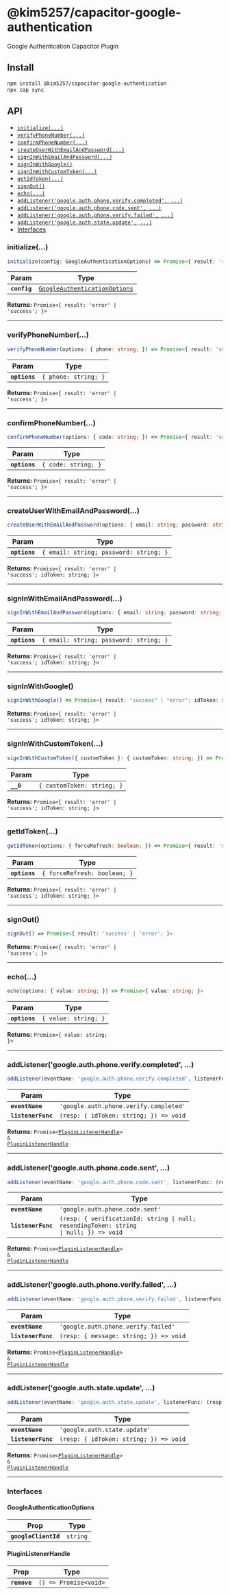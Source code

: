 # @kim5257/capacitor-google-authentication

Google Authentication Capacitor Plugin

## Install

```bash
npm install @kim5257/capacitor-google-authentication
npx cap sync
```

## API

<docgen-index>

* [`initialize(...)`](#initialize)
* [`verifyPhoneNumber(...)`](#verifyphonenumber)
* [`confirmPhoneNumber(...)`](#confirmphonenumber)
* [`createUserWithEmailAndPassword(...)`](#createuserwithemailandpassword)
* [`signInWithEmailAndPassword(...)`](#signinwithemailandpassword)
* [`signInWithGoogle()`](#signinwithgoogle)
* [`signInWithCustomToken(...)`](#signinwithcustomtoken)
* [`getIdToken(...)`](#getidtoken)
* [`signOut()`](#signout)
* [`echo(...)`](#echo)
* [`addListener('google.auth.phone.verify.completed', ...)`](#addlistenergoogleauthphoneverifycompleted)
* [`addListener('google.auth.phone.code.sent', ...)`](#addlistenergoogleauthphonecodesent)
* [`addListener('google.auth.phone.verify.failed', ...)`](#addlistenergoogleauthphoneverifyfailed)
* [`addListener('google.auth.state.update', ...)`](#addlistenergoogleauthstateupdate)
* [Interfaces](#interfaces)

</docgen-index>

<docgen-api>
<!--Update the source file JSDoc comments and rerun docgen to update the docs below-->

### initialize(...)

```typescript
initialize(config: GoogleAuthenticationOptions) => Promise<{ result: 'success' | 'error'; }>
```

| Param        | Type                                                                                |
| ------------ | ----------------------------------------------------------------------------------- |
| **`config`** | <code><a href="#googleauthenticationoptions">GoogleAuthenticationOptions</a></code> |

**Returns:** <code>Promise&lt;{ result: 'error' | 'success'; }&gt;</code>

--------------------


### verifyPhoneNumber(...)

```typescript
verifyPhoneNumber(options: { phone: string; }) => Promise<{ result: 'success' | 'error'; }>
```

| Param         | Type                            |
| ------------- | ------------------------------- |
| **`options`** | <code>{ phone: string; }</code> |

**Returns:** <code>Promise&lt;{ result: 'error' | 'success'; }&gt;</code>

--------------------


### confirmPhoneNumber(...)

```typescript
confirmPhoneNumber(options: { code: string; }) => Promise<{ result: 'success' | 'error'; }>
```

| Param         | Type                           |
| ------------- | ------------------------------ |
| **`options`** | <code>{ code: string; }</code> |

**Returns:** <code>Promise&lt;{ result: 'error' | 'success'; }&gt;</code>

--------------------


### createUserWithEmailAndPassword(...)

```typescript
createUserWithEmailAndPassword(options: { email: string; password: string; }) => Promise<{ result: "success" | "error"; idToken: string; }>
```

| Param         | Type                                              |
| ------------- | ------------------------------------------------- |
| **`options`** | <code>{ email: string; password: string; }</code> |

**Returns:** <code>Promise&lt;{ result: 'error' | 'success'; idToken: string; }&gt;</code>

--------------------


### signInWithEmailAndPassword(...)

```typescript
signInWithEmailAndPassword(options: { email: string; password: string; }) => Promise<{ result: "success" | "error"; idToken: string; }>
```

| Param         | Type                                              |
| ------------- | ------------------------------------------------- |
| **`options`** | <code>{ email: string; password: string; }</code> |

**Returns:** <code>Promise&lt;{ result: 'error' | 'success'; idToken: string; }&gt;</code>

--------------------


### signInWithGoogle()

```typescript
signInWithGoogle() => Promise<{ result: "success" | "error"; idToken: string; }>
```

**Returns:** <code>Promise&lt;{ result: 'error' | 'success'; idToken: string; }&gt;</code>

--------------------


### signInWithCustomToken(...)

```typescript
signInWithCustomToken({ customToken }: { customToken: string; }) => Promise<{ result: "success" | "error"; idToken: string; }>
```

| Param     | Type                                  |
| --------- | ------------------------------------- |
| **`__0`** | <code>{ customToken: string; }</code> |

**Returns:** <code>Promise&lt;{ result: 'error' | 'success'; idToken: string; }&gt;</code>

--------------------


### getIdToken(...)

```typescript
getIdToken(options: { forceRefresh: boolean; }) => Promise<{ result: 'success' | 'error'; idToken: string; }>
```

| Param         | Type                                    |
| ------------- | --------------------------------------- |
| **`options`** | <code>{ forceRefresh: boolean; }</code> |

**Returns:** <code>Promise&lt;{ result: 'error' | 'success'; idToken: string; }&gt;</code>

--------------------


### signOut()

```typescript
signOut() => Promise<{ result: 'success' | 'error'; }>
```

**Returns:** <code>Promise&lt;{ result: 'error' | 'success'; }&gt;</code>

--------------------


### echo(...)

```typescript
echo(options: { value: string; }) => Promise<{ value: string; }>
```

| Param         | Type                            |
| ------------- | ------------------------------- |
| **`options`** | <code>{ value: string; }</code> |

**Returns:** <code>Promise&lt;{ value: string; }&gt;</code>

--------------------


### addListener('google.auth.phone.verify.completed', ...)

```typescript
addListener(eventName: 'google.auth.phone.verify.completed', listenerFunc: (resp: { idToken: string; }) => void) => Promise<PluginListenerHandle> & PluginListenerHandle
```

| Param              | Type                                                 |
| ------------------ | ---------------------------------------------------- |
| **`eventName`**    | <code>'google.auth.phone.verify.completed'</code>    |
| **`listenerFunc`** | <code>(resp: { idToken: string; }) =&gt; void</code> |

**Returns:** <code>Promise&lt;<a href="#pluginlistenerhandle">PluginListenerHandle</a>&gt; & <a href="#pluginlistenerhandle">PluginListenerHandle</a></code>

--------------------


### addListener('google.auth.phone.code.sent', ...)

```typescript
addListener(eventName: 'google.auth.phone.code.sent', listenerFunc: (resp: { verificationId: string | null; resendingToken: string | null; }) => void) => Promise<PluginListenerHandle> & PluginListenerHandle
```

| Param              | Type                                                                                                |
| ------------------ | --------------------------------------------------------------------------------------------------- |
| **`eventName`**    | <code>'google.auth.phone.code.sent'</code>                                                          |
| **`listenerFunc`** | <code>(resp: { verificationId: string \| null; resendingToken: string \| null; }) =&gt; void</code> |

**Returns:** <code>Promise&lt;<a href="#pluginlistenerhandle">PluginListenerHandle</a>&gt; & <a href="#pluginlistenerhandle">PluginListenerHandle</a></code>

--------------------


### addListener('google.auth.phone.verify.failed', ...)

```typescript
addListener(eventName: 'google.auth.phone.verify.failed', listenerFunc: (resp: { message: string; }) => void) => Promise<PluginListenerHandle> & PluginListenerHandle
```

| Param              | Type                                                 |
| ------------------ | ---------------------------------------------------- |
| **`eventName`**    | <code>'google.auth.phone.verify.failed'</code>       |
| **`listenerFunc`** | <code>(resp: { message: string; }) =&gt; void</code> |

**Returns:** <code>Promise&lt;<a href="#pluginlistenerhandle">PluginListenerHandle</a>&gt; & <a href="#pluginlistenerhandle">PluginListenerHandle</a></code>

--------------------


### addListener('google.auth.state.update', ...)

```typescript
addListener(eventName: 'google.auth.state.update', listenerFunc: (resp: { idToken: string; }) => void) => Promise<PluginListenerHandle> & PluginListenerHandle
```

| Param              | Type                                                 |
| ------------------ | ---------------------------------------------------- |
| **`eventName`**    | <code>'google.auth.state.update'</code>              |
| **`listenerFunc`** | <code>(resp: { idToken: string; }) =&gt; void</code> |

**Returns:** <code>Promise&lt;<a href="#pluginlistenerhandle">PluginListenerHandle</a>&gt; & <a href="#pluginlistenerhandle">PluginListenerHandle</a></code>

--------------------


### Interfaces


#### GoogleAuthenticationOptions

| Prop                 | Type                |
| -------------------- | ------------------- |
| **`googleClientId`** | <code>string</code> |


#### PluginListenerHandle

| Prop         | Type                                      |
| ------------ | ----------------------------------------- |
| **`remove`** | <code>() =&gt; Promise&lt;void&gt;</code> |

</docgen-api>
